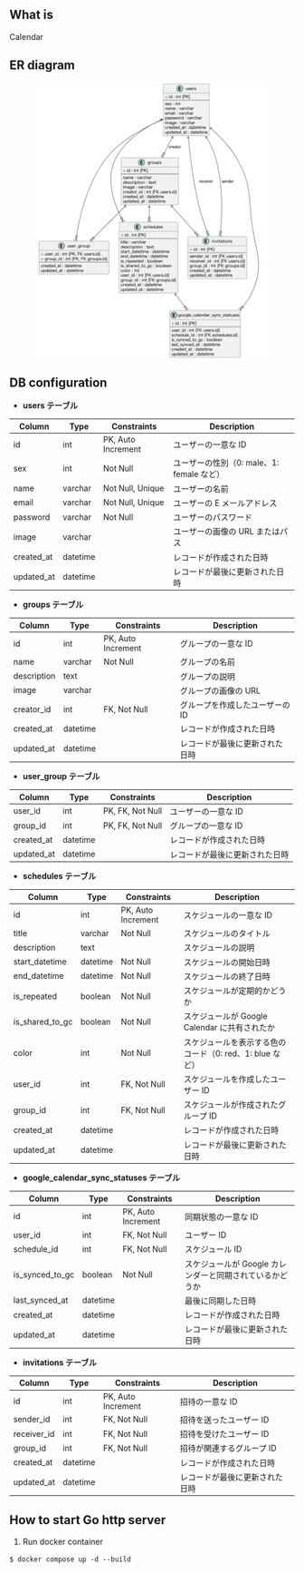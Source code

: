 ## What is

Calendar

## ER diagram

<div style="display: flex; justify-content: center; align-items: center; width: 80%; margin: 0 auto;">
    <img src="image/er.png" alt="your image" style="width: 100%; height: auto;">
</div>

## DB configuration

- **users テーブル**

| Column     | Type     | Constraints        | Description                   |
|------------|----------|--------------------|-------------------------------|
| id         | int      | PK, Auto Increment | ユーザーの一意な ID                   |
| sex        | int      | Not Null           | ユーザーの性別（0: male、1: female など） |
| name       | varchar  | Not Null, Unique   | ユーザーの名前                       |
| email      | varchar  | Not Null, Unique   | ユーザーの E メールアドレス               |
| password   | varchar  | Not Null           | ユーザーのパスワード                    |
| image      | varchar  |                    | ユーザーの画像の URL またはパス            |
| created_at | datetime |                    | レコードが作成された日時                  |
| updated_at | datetime |                    | レコードが最後に更新された日時               |

- **groups テーブル**

| Column      | Type     | Constraints        | Description       |
|-------------|----------|--------------------|-------------------|
| id          | int      | PK, Auto Increment | グループの一意な ID       |
| name        | varchar  | Not Null           | グループの名前           |
| description | text     |                    | グループの説明           |
| image       | varchar  |                    | グループの画像の URL      |
| creator_id  | int      | FK, Not Null       | グループを作成したユーザーの ID |
| created_at  | datetime |                    | レコードが作成された日時      |
| updated_at  | datetime |                    | レコードが最後に更新された日時   |

- **user_group テーブル**

| Column     | Type     | Constraints      | Description     |
|------------|----------|------------------|-----------------|
| user_id    | int      | PK, FK, Not Null | ユーザーの一意な ID     |
| group_id   | int      | PK, FK, Not Null | グループの一意な ID     |
| created_at | datetime |                  | レコードが作成された日時    |
| updated_at | datetime |                  | レコードが最後に更新された日時 |

- **schedules テーブル**

| Column          | Type     | Constraints        | Description                         |
|-----------------|----------|--------------------|-------------------------------------|
| id              | int      | PK, Auto Increment | スケジュールの一意な ID                       |
| title           | varchar  | Not Null           | スケジュールのタイトル                         |
| description     | text     |                    | スケジュールの説明                           |
| start_datetime  | datetime | Not Null           | スケジュールの開始日時                         |
| end_datetime    | datetime | Not Null           | スケジュールの終了日時                         |
| is_repeated     | boolean  | Not Null           | スケジュールが定期的かどうか                      |
| is_shared_to_gc | boolean  | Not Null           | スケジュールが Google Calendar に共有されたか     |
| color           | int      | Not Null           | スケジュールを表示する色のコード（0: red、1: blue など） |
| user_id         | int      | FK, Not Null       | スケジュールを作成したユーザー ID                  |
| group_id        | int      | FK, Not Null       | スケジュールが作成されたグループ ID                 |
| created_at      | datetime |                    | レコードが作成された日時                        |
| updated_at      | datetime |                    | レコードが最後に更新された日時                     |

- **google_calendar_sync_statuses テーブル**

| Column          | Type     | Constraints        | Description                      |
|-----------------|----------|--------------------|----------------------------------|
| id              | int      | PK, Auto Increment | 同期状態の一意な ID                      |
| user_id         | int      | FK, Not Null       | ユーザー ID                          |
| schedule_id     | int      | FK, Not Null       | スケジュール ID                        |
| is_synced_to_gc | boolean  | Not Null           | スケジュールが Google カレンダーと同期されているかどうか |
| last_synced_at  | datetime |                    | 最後に同期した日時                        |
| created_at      | datetime |                    | レコードが作成された日時                     |
| updated_at      | datetime |                    | レコードが最後に更新された日時                  |

- **invitations テーブル**

| Column      | Type     | Constraints        | Description     |
|-------------|----------|--------------------|-----------------|
| id          | int      | PK, Auto Increment | 招待の一意な ID       |
| sender_id   | int      | FK, Not Null       | 招待を送ったユーザー ID   |
| receiver_id | int      | FK, Not Null       | 招待を受けたユーザー ID   |
| group_id    | int      | FK, Not Null       | 招待が関連するグループ ID  |
| created_at  | datetime |                    | レコードが作成された日時    |
| updated_at  | datetime |                    | レコードが最後に更新された日時 |

## How to start Go http server

1. Run docker container

```shell
$ docker compose up -d --build
```
